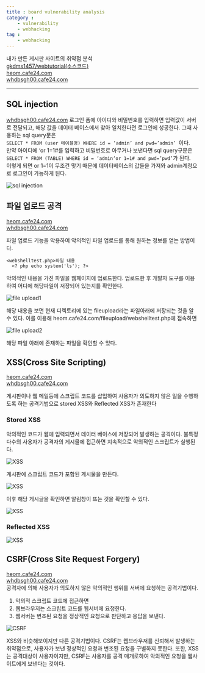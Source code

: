 ```yaml
---
title : board vulnerability analysis
category :
    - vulnerability
    - webhacking
tag :
    - webhacking
---
```


내가 만든 게시판 사이트의 취약점 분석   
[gkdms1457/webtutorial(소스코드)](https://github.com/gkdms1457/webtutorial)  
[heom.cafe24.com](https://heom.cafe24.com/)  
[whdbsgh00.cafe24.com](https://whdbsgh00.cafe24.com/web/main.php)

---

## SQL injection
 [whdbsgh00.cafe24.com](https://whdbsgh00.cafe24.com/web/main.php)
 로그인 폼에 아이디와 비밀번호를 입력하면 입력값이 서버로  전달되고, 해당 값을 데이터 베이스에서 찾아 일치한다면 로그인에  성공한다. 그때 사용하는 sql query문은  
 `SELECT * FROM (user 테이블명) WHERE id = ‘admin’ and pwd=’admin’ `이다.   
 만약 아이디에 ‘or 1=1#를 입력하고 비밀번호로 아무거나 보낸다면 sql query구문은  
  `SELECT * FROM (TABLE) WHERE id = ‘admin‘or 1=1# and pwd=’pwd’`가 된다.   
  이렇게 되면 or 1=1이 무조건 맞기 때문에 데이터베이스의 값들을 가져와 admin계정으로 로그인이 가능하게 된다.

 ![sql injection](/TIL/assets/images/sqlinjection.PNG)


## 파일 업로드 공격
 [heom.cafe24.com](https://heom.cafe24.com/)  
 [whdbsgh00.cafe24.com](https://whdbsgh00.cafe24.com/web/main.php)

 파일 업로드 기능을 악용하여 악의적인 파일 업로드를 통해 원하는 정보를 얻는 방법이다.

 ```
 <webshelltest.php>파일 내용
   <? php echo system('ls'); ?>
 ```

 악의적인 내용을 가진 파일을 웹페이지에 업로드한다. 업로드한 후 개발자 도구를 이용하여 어디에 해당파일이 저장되어 있는지를 확인한다.  

 ![file upload1](/TIL/assets/images/fileupload1.PNG) 

 해당 내용을 보면 현재 디렉토리에 있는 fileupload라는 파일아래에 저장되는 것을 알 수 있다. 이를 이용해 heom.cafe24.com/fileupload/webshelltest.php에 접속하면  
 
 ![file upload2](/TIL/assets/images/fileupload2.PNG)  

 해당 파일 아래에 존재하는 파일을 확인할 수 있다.


## XSS(Cross Site Scripting)
 [heom.cafe24.com](https://heom.cafe24.com/)  
 [whdbsgh00.cafe24.com](https://whdbsgh00.cafe24.com/web/main.php)
 
 게시판이나 웹 메일등에 스크립트 코드를 삽입하여 사용자가 의도하지 않은 일을 수행하도록 하는 공격기법으로 stored XSS와 Reflected XSS가 존재한다
 
 ### Stored XSS
 악의적인 코드가 웹에 입력되면서 데이터 베이스에 저장되어 발생하는 공격이다. 불특정 다수의 사용자가 공격자의 게시물에 접근하면 지속적으로 악의적인 스크립트가 실행된다.

 ![XSS](/TIL/assets/images/XSS1.PNG) 

 게시판에 스크립트 코드가 포함된 게시물을 만든다.
 
 ![XSS](/TIL/assets/images/XSS2.PNG) 
 
 이후 해당 게시글을 확인하면 알림창이 뜨는 것을 확인할 수 있다.  

 ![XSS](/TIL/assets/images/XSS3.PNG) 


 ### Reflected XSS
 ![XSS](/TIL/assets/images/XSS4.PNG) 


## CSRF(Cross Site Request Forgery)
 [heom.cafe24.com](https://heom.cafe24.com/)  
 [whdbsgh00.cafe24.com](https://whdbsgh00.cafe24.com/web/main.php)  
 공격자에 의해 사용자가 의도하지 않은 악의적인 행위를 서버에 요청하는 공격기법이다. 
 1. 악의적 스크립트 코드에 접근하면 
 2. 웹브라우저는 스크립트 코드를 웹서버에 요청한다. 
 3. 웹서버는 변조된 요청을 정상적인 요청으로 판단하고 응답을 보낸다.

 ![CSRF](/TIL/assets/images/CSRF1.PNG) 

 XSS와 비슷해보이지만 다른 공격기법이다. CSRF는 웹브라우저를 신뢰해서 발생하는 취약점으로, 사용자가 보낸 정상적인 요청과 변조된 요청을 구별하지 못한다. 또한, XSS는 공격대상이 사용자이지만, CSRF는 사용자를 공격 매개로하여 악의적인 요청을 웹사이트에게 보낸다는 것이다.